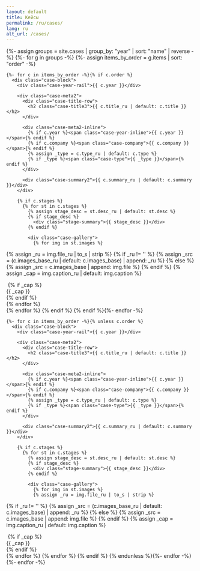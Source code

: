 ```yaml
---
layout: default
title: Кейсы
permalink: /ru/cases/
lang: ru
alt_url: /cases/
---
```


<div class="featured-cases">
  {%- assign groups = site.cases | group_by: "year" | sort: "name" | reverse -%}
  {%- for g in groups -%}
    {%- assign items_by_order = g.items | sort: "order" -%}

    {%- for c in items_by_order -%}{% if c.order %}
      <div class="case-block">
        <div class="case-year-rail">{{ c.year }}</div>

        <div class="case-meta2">
          <div class="case-title-row">
            <h2 class="case-title3">{{ c.title_ru | default: c.title }}</h2>
          </div>

          <div class="case-meta2-inline">
            {% if c.year %}<span class="case-year-inline">{{ c.year }}</span>{% endif %}
            {% if c.company %}<span class="case-company">{{ c.company }}</span>{% endif %}
            {% assign _type = c.type_ru | default: c.type %}
            {% if _type %}<span class="case-type">{{ _type }}</span>{% endif %}
          </div>

          <div class="case-summary2">{{ c.summary_ru | default: c.summary }}</div>
        </div>

        {% if c.stages %}
          {% for st in c.stages %}
            {% assign stage_desc = st.desc_ru | default: st.desc %}
            {% if stage_desc %}
              <div class="stage-summary">{{ stage_desc }}</div>
            {% endif %}

            <div class="case-gallery">
              {% for img in st.images %}
{% assign _ru = img.file_ru | to_s | strip %}
{% if _ru != '' %}
  {% assign _src = (c.images_base_ru | default: c.images_base) | append: _ru %}
{% else %}
  {% assign _src = c.images_base | append: img.file %}
{% endif %}
{% assign _cap = img.caption_ru | default: img.caption %}
                <div class="case-gallery-item">
                  <img class="case-thumb2 lazy-img" data-src="{{ site.baseurl }}{{ _src }}" alt="">
                  {% if _cap %}<div class="case-thumb-caption">{{ _cap }}</div>{% endif %}
                </div>
              {% endfor %}
            </div>
          {% endfor %}
        {% endif %}
      </div>
    {% endif %}{%- endfor -%}

    {%- for c in items_by_order -%}{% unless c.order %}
      <div class="case-block">
        <div class="case-year-rail">{{ c.year }}</div>

        <div class="case-meta2">
          <div class="case-title-row">
            <h2 class="case-title3">{{ c.title_ru | default: c.title }}</h2>
          </div>

          <div class="case-meta2-inline">
            {% if c.year %}<span class="case-year-inline">{{ c.year }}</span>{% endif %}
            {% if c.company %}<span class="case-company">{{ c.company }}</span>{% endif %}
            {% assign _type = c.type_ru | default: c.type %}
            {% if _type %}<span class="case-type">{{ _type }}</span>{% endif %}
          </div>

          <div class="case-summary2">{{ c.summary_ru | default: c.summary }}</div>
        </div>

        {% if c.stages %}
          {% for st in c.stages %}
            {% assign stage_desc = st.desc_ru | default: st.desc %}
            {% if stage_desc %}
              <div class="stage-summary">{{ stage_desc }}</div>
            {% endif %}

            <div class="case-gallery">
              {% for img in st.images %}
              {% assign _ru = img.file_ru | to_s | strip %}
{% if _ru != '' %}
  {% assign _src = (c.images_base_ru | default: c.images_base) | append: _ru %}
{% else %}
  {% assign _src = c.images_base | append: img.file %}
{% endif %}
{% assign _cap = img.caption_ru | default: img.caption %}
                <div class="case-gallery-item">
                  <img class="case-thumb2 lazy-img" data-src="{{ site.baseurl }}{{ _src }}" alt="">
                  {% if _cap %}<div class="case-thumb-caption">{{ _cap }}</div>{% endif %}
                </div>
              {% endfor %}
            </div>
          {% endfor %}
        {% endif %}
      </div>
    {% endunless %}{%- endfor -%}
  {%- endfor -%}
</div>
